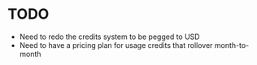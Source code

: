 # TODO

- Need to redo the credits system to be pegged to USD
- Need to have a pricing plan for usage credits that rollover month-to-month

